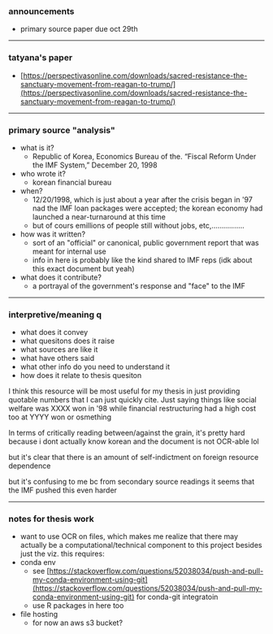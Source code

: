 ### announcements

- primary source paper due oct 29th

---

### tatyana's paper

- [](https://perspectivasonline.com/downloads/sacred-resistance-the-sanctuary-movement-from-reagan-to-trump/)[https://perspectivasonline.com/downloads/sacred-resistance-the-sanctuary-movement-from-reagan-to-trump/](https://perspectivasonline.com/downloads/sacred-resistance-the-sanctuary-movement-from-reagan-to-trump/)

---

### primary source "analysis"

- what is it?
  - Republic of Korea, Economics Bureau of the. “Fiscal Reform
    Under the IMF System,” December 20, 1998
- who wrote it?
  - korean financial bureau
- when?
  - 12/20/1998, which is just about a year after the crisis
    began in '97 nad the IMF loan packages were accepted; the
    korean economy had launched a near-turnaround at this time
  - but of cours emillions of people still without jobs,
    etc,................
- how was it written?
  - sort of an "official" or canonical, public government
    report that was meant for internal use
  - info in here is probably like the kind shared to IMF reps
    (idk about this exact document but yeah)
- what does it contribute?
  - a portrayal of the government's response and "face" to the
    IMF

---

### interpretive/meaning q

- what does it convey
- what quesitons does it raise
- what sources are like it
- what have others said
- what other info do you need to understand it
- how does it relate to thesis quesiton

I think this resource will be most useful for my thesis in just
providing quotable numbers that I can just quickly cite. Just
saying things like social welfare was XXXX won in '98 while
financial restructuring had a high cost too at YYYY won or
osmething

In terms of critically reading between/against the grain, it's
pretty hard because i dont actually know korean and the
document is not OCR-able lol

but it's clear that there is an amount of self-indictment on
foreign resource dependence

but it's confusing to me bc from secondary source readings it
seems that the IMF pushed this even harder

---

### notes for thesis work

- want to use OCR on files, which makes me realize that there
  may actually be a computational/technical component to this
  project besides just the viz. this requires:
- conda env
  - see
    [](https://stackoverflow.com/questions/52038034/push-and-pull-my-conda-environment-using-git)[https://stackoverflow.com/questions/52038034/push-and-pull-my-conda-environment-using-git](https://stackoverflow.com/questions/52038034/push-and-pull-my-conda-environment-using-git)
    for conda-git integratoin
  - use R packages in here too
- file hosting
  - for now an aws s3 bucket?
